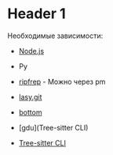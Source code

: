 # Header 1

Необходимые зависимости:
- [Node.js](https://nodejs.org/en/download/package-manager)

- Py

- [ripfrep](https://github.com/BurntSushi/ripgrep) - Можно через pm

- [lasy.git](https://github.com/jesseduffield/lazygit)

- [bottom](https://github.com/ClementTsang/bottom?tab=readme-ov-file)

- [gdu](Tree-sitter CLI)

- [Tree-sitter CLI](https://github.com/tree-sitter/tree-sitter/blob/master/cli/README.md)



